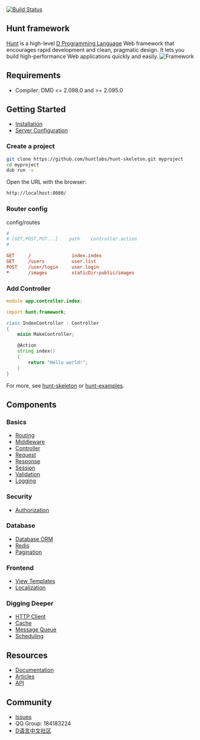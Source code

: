 [![Build Status](https://travis-ci.org/huntlabs/hunt-framework.svg?branch=master)](https://travis-ci.org/huntlabs/hunt-framework)

## Hunt framework
[Hunt](http://www.huntframework.com/) is a high-level [D Programming Language](http://dlang.org/) Web framework that encourages rapid development and clean, pragmatic design. It lets you build high-performance Web applications quickly and easily.
![Framework](framework.png)

## Requirements
- Compiler: DMD <= 2.098.0 and >= 2.095.0

## Getting Started
- [Installation](https://github.com/huntlabs/hunt-framework-docs/blob/master/installation.md)
- [Server Configuration](https://github.com/huntlabs/hunt-framework-docs/blob/master/configuration.md)

### Create a project
```bash
git clone https://github.com/huntlabs/hunt-skeleton.git myproject
cd myproject
dub run -v
```

Open the URL with the browser:
```bash
http://localhost:8080/
```

### Router config
config/routes
```conf
#
# [GET,POST,PUT...]    path    controller.action
#

GET     /               index.index
GET     /users          user.list
POST    /user/login     user.login
*       /images         staticDir:public/images

```

### Add Controller
```D
module app.controller.index;

import hunt.framework;

class IndexController : Controller
{
    mixin MakeController;

    @Action
    string index()
    {
        return "Hello world!";
    }
}
```

For more, see [hunt-skeleton](https://github.com/huntlabs/hunt-skeleton) or [hunt-examples](https://github.com/huntlabs/hunt-examples).

## Components

### Basics
- [Routing](https://github.com/huntlabs/hunt-framework-docs/blob/master/routing.md)
- [Middleware](https://github.com/huntlabs/hunt-framework-docs/blob/master/middleware.md)
- [Controller](https://github.com/huntlabs/hunt-framework-docs/blob/master/controllers.md)
- [Request](https://github.com/huntlabs/hunt-framework-docs/blob/master/requests.md)
- [Response](https://github.com/huntlabs/hunt-framework-docs/blob/master/responses.md)
- [Session](https://github.com/huntlabs/hunt-framework-docs/blob/master/session.md)
- [Validation](https://github.com/huntlabs/hunt-framework-docs/blob/master/validation.md)
- [Logging](https://github.com/huntlabs/hunt-framework-docs/blob/master/logging.md)

### Security
- [Authorization](https://github.com/huntlabs/hunt-framework-docs/blob/master/authorization.md)

### Database
- [Database ORM](https://github.com/huntlabs/hunt-framework-docs/blob/master/entity.md)
- [Redis](https://github.com/huntlabs/hunt-framework-docs/blob/master/redis.md)
- [Pagination](https://github.com/huntlabs/hunt-framework-docs/blob/master/pagination.md)

### Frontend
- [View Templates](https://github.com/huntlabs/hunt-framework-docs/blob/master/views.md)
- [Localization](https://github.com/huntlabs/hunt-framework-docs/blob/master/localization.md)

### Digging Deeper
- [HTTP Client](https://github.com/huntlabs/hunt-framework-docs/blob/master/http-client.md)
- [Cache](https://github.com/huntlabs/hunt-framework-docs/blob/master/cache.md)
- [Message Queue](https://github.com/huntlabs/hunt-framework-docs/blob/master/queues.md)
- [Scheduling](https://github.com/huntlabs/hunt-framework-docs/blob/master/scheduling.md)


## Resources
- [Documentation](https://github.com/huntlabs/hunt-framework-docs)
- [Articles](https://github.com/huntlabs/hunt-framework-articles)
- [API](http://hunt-framework.dpldocs.info/hunt.framework.html)

## Community
- [Issues](https://github.com/huntlabs/hunt-framework/issues)
- QQ Group: 184183224 
- [D语言中文社区](https://forums.dlangchina.com/)


